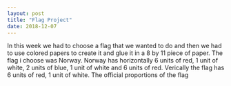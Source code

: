 ```yaml
---
layout: post
title: "Flag Project"
date: 2018-12-07
---
```


In this week we had to choose a flag that we wanted to do and then we had to use colored papers to create it and glue it in a 8 by 11 piece of paper. The flag i choose was Norway. Norway has horizontally 6 units of red, 1 unit of white, 2 units of blue, 1 unit of white and 6 units of red. Verically the flag has 6 units of red, 1 unit of white. The official proportions of the flag 

